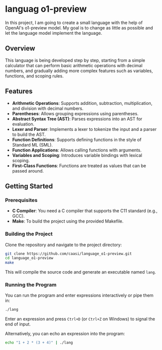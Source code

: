 # languag o1-preview

In this project, I am going to create a small language with the help of OpenAI's
o1-preview model. My goal is to change as little as possible and let the
language model implement the language.

## Overview

This language is being developed step by step, starting from a simple calculator
that can perform basic arithmetic operations with decimal numbers, and gradually
adding more complex features such as variables, functions, and scoping rules.

## Features

- **Arithmetic Operations**: Supports addition, subtraction, multiplication, and division with decimal numbers.
- **Parentheses**: Allows grouping expressions using parentheses.
- **Abstract Syntax Tree (AST)**: Parses expressions into an AST for evaluation.
- **Lexer and Parser**: Implements a lexer to tokenize the input and a parser to build the AST.
- **Function Definitions**: Supports defining functions in the style of Standard ML (SML).
- **Function Applications**: Allows calling functions with arguments.
- **Variables and Scoping**: Introduces variable bindings with lexical scoping.
- **First-Class Functions**: Functions are treated as values that can be passed around.

## Getting Started

### Prerequisites

- **C Compiler**: You need a C compiler that supports the C11 standard (e.g., GCC).
- **Make**: To build the project using the provided Makefile.

### Building the Project

Clone the repository and navigate to the project directory:

```bash
git clone https://github.com/caasi/language_o1-preview.git
cd language_o1-preview
make
```

This will compile the source code and generate an executable named `lang`.

### Running the Program

You can run the program and enter expressions interactively or pipe them in:

```bash
./lang
```

Enter an expression and press `Ctrl+D` (or `Ctrl+Z` on Windows) to signal the end of input.

Alternatively, you can echo an expression into the program:

```bash
echo "1 + 2 * (3 + 4)" | ./lang
```

